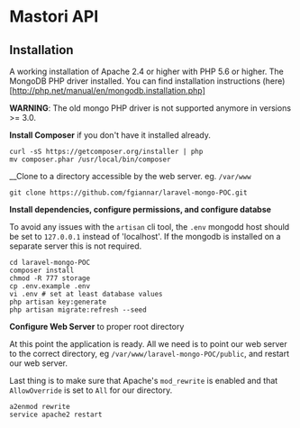 # Mastori API

## Installation

A working installation of Apache 2.4 or higher with PHP 5.6 or higher.
The MongoDB PHP driver installed. You can find installation instructions (here)[http://php.net/manual/en/mongodb.installation.php]

__WARNING__: The old mongo PHP driver is not supported anymore in versions >= 3.0.

__Install Composer__ if you don't have it installed already.

    curl -sS https://getcomposer.org/installer | php
    mv composer.phar /usr/local/bin/composer

__Clone to a directory accessible by the web server. eg. `/var/www`

    git clone https://github.com/fgiannar/laravel-mongo-POC.git

__Install dependencies, configure permissions, and configure databse__

To avoid any issues with the `artisan` cli tool, the `.env` mongodd host should be
set to `127.0.0.1` instead of 'localhost'. If the mongodb is installed on a separate
server this is not required.

    cd laravel-mongo-POC
    composer install
    chmod -R 777 storage
    cp .env.example .env
    vi .env # set at least database values
    php artisan key:generate
    php artisan migrate:refresh --seed

__Configure Web Server__ to proper root directory

At this point the application is ready. All we need is to point our web server
to the correct directory, eg `/var/www/laravel-mongo-POC/public`, and restart our web server.

Last thing is to make sure that Apache's `mod_rewrite` is enabled and that
`AllowOverride` is set to `All` for our directory.

    a2enmod rewrite
    service apache2 restart
